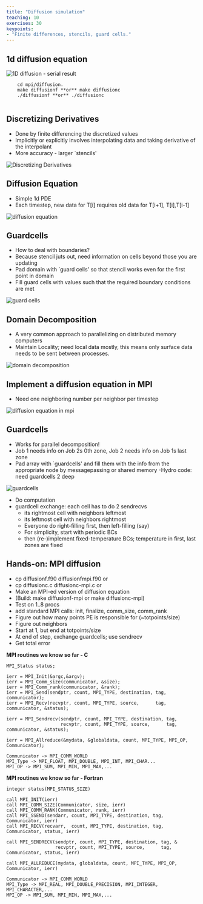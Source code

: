 ```yaml
---
title: "Diffusion simulation"
teaching: 10
exercises: 30
keypoints:
- "Finite differences, stencils, guard cells."
---
```


## 1d diffusion equation

![1D diffusion - serial result](../fig/id_diffusion.png)

```
	cd mpi/diffusion. 
    make diffusionf **or** make diffusionc 
	./diffusionf **or** ./diffusionc
	
```
## Discretizing Derivatives

- Done by finite differencing the discretized values
- Implicitly or explicitly involves interpolating data and taking derivative of the interpolant
- More accuracy - larger `stencils'

![Discretizing Derivatives](../fig/Discretizing_Derivatives.png)

## Diffusion Equation
- Simple 1d PDE
- Each timestep, new data for T[i] requires old data for T[i+1], T[i],T[i-1]

![diffusion equation](../fig/diffusion_eq.png)

## Guardcells
- How to deal with boundaries?
- Because stencil juts out, need information on cells beyond those you are updating
- Pad domain with `guard cells' so that stencil works even for the first point in domain
- Fill guard cells with values such that the required boundary conditions are met

![guard cells](../fig/guardcells.png)

## Domain Decomposition
- A very common approach to parallelizing on distributed memory computers
- Maintain Locality; need local data mostly, this means only surface data needs to be sent
between processes.

![domain decomposition](../fig/domain_decomposition.png)

## Implement a diffusion equation in MPI

- Need one neighboring number per neighbor per timestep

![diffusion equation in mpi](../fig/diffusionequationmpi.png)

## Guardcells

- Works for parallel decomposition!
- Job 1 needs info on Job 2s 0th zone, Job 2 needs info on Job 1s last zone
- Pad array with `guardcells' and fill them with the info from the appropriate node by messagepassing or shared memory
 -Hydro code: need guardcells 2 deep

![guardcells](../fig/guardcells_1.png)

- Do computation
- guardcell exchange: each cell has to do 2 sendrecvs
	- its rightmost cell with neighbors leftmost
	- its leftmost cell with neighbors rightmost
	- Everyone do right-filling first, then left-filling (say)
	- For simplicity, start with periodic BCs
	- then (re-)implement fixed-temperature BCs; temperature in first, last zones are fixed

## Hands-on: MPI diffusion
- cp diffusionf.f90 diffusionfmpi.f90 or
- cp diffusionc.c diffusionc-mpi.c or
- Make an MPI-ed version of diffusion equation
- (Build: make diffusionf-mpi or make diffusionc-mpi)
- Test on 1..8 procs
- add standard MPI calls: init, finalize, comm_size,     comm_rank
- Figure out how many points PE is responsible for (~totpoints/size)
- Figure out neighbors
- Start at 1, but end at totpoints/size
- At end of step, exchange guardcells; use sendrecv
- Get total error

**MPI routines we know so far - C**

```
MPI_Status status;

ierr = MPI_Init(&argc,&argv);	
ierr = MPI_Comm_size(communicator, &size);
ierr = MPI_Comm_rank(communicator, &rank);
ierr = MPI_Send(sendptr, count, MPI_TYPE, destination, tag, communicator);
ierr = MPI_Recv(recvptr, count, MPI_TYPE, source,      tag, communicator, &status);

ierr = MPI_Sendrecv(sendptr, count, MPI_TYPE, destination, tag,
                    recvptr, count, MPI_TYPE, source,      tag, communicator, &status);

ierr = MPI_Allreduce(&mydata, &globaldata, count, MPI_TYPE, MPI_OP, Communicator);

Communicator -> MPI_COMM_WORLD
MPI_Type -> MPI_FLOAT, MPI_DOUBLE, MPI_INT, MPI_CHAR...
MPI_OP -> MPI_SUM, MPI_MIN, MPI_MAX,...

```


**MPI routines we know so far - Fortran**


``` 
integer status(MPI_STATUS_SIZE)

call MPI_INIT(ierr)
call MPI_COMM_SIZE(Communicator, size, ierr)
call MPI_COMM_RANK(Communicator, rank, ierr)
call MPI_SSEND(sendarr, count, MPI_TYPE, destination, tag, Communicator, ierr)
call MPI_RECV(recvarr,  count, MPI_TYPE, destination, tag, Communicator, status, ierr)

call MPI_SENDRECV(sendptr, count, MPI_TYPE, destination, tag, &
                  recvptr, count, MPI_TYPE, source,      tag, Communicator, status, ierr)
	
call MPI_ALLREDUCE(mydata, globaldata, count, MPI_TYPE, MPI_OP, Communicator, ierr)
	
Communicator -> MPI_COMM_WORLD
MPI_Type -> MPI_REAL, MPI_DOUBLE_PRECISION, MPI_INTEGER, MPI_CHARACTER,...
MPI_OP -> MPI_SUM, MPI_MIN, MPI_MAX,...

```

